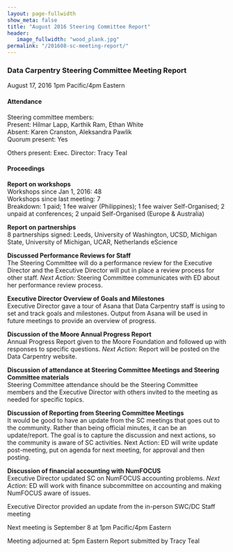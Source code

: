 ```yaml
---
layout: page-fullwidth
show_meta: false
title: "August 2016 Steering Committee Report"
header:
   image_fullwidth: "wood_plank.jpg"
permalink: "/201608-sc-meeting-report/"
---
```


### Data Carpentry Steering Committee Meeting Report
August 17, 2016
1pm Pacific/4pm Eastern

#### Attendance

Steering committee members:  
Present: Hilmar Lapp, Karthik Ram, Ethan White  
Absent: Karen Cranston, Aleksandra Pawlik  
Quorum present: Yes  

Others present:
Exec. Director: Tracy Teal

#### Proceedings

**Report on workshops**  
Workshops since Jan 1, 2016: 48  
Workshops since last meeting: 7  
Breakdown: 1 paid; 1 fee waiver (Philippines); 1 fee waiver Self-Organised; 2 unpaid at conferences; 2 unpaid Self-Organised (Europe & Australia)

**Report on partnerships**  
8 partnerships signed: Leeds, University of Washington, UCSD, Michigan State, University of Michigan, UCAR, Netherlands eScience

**Discussed Performance Reviews for Staff**  
The Steering Committee will do a performance review for the Executive Director and the Executive Director will put in place a review process for other staff. *Next Action:* Steering Committee communicates with ED about her performance review process.

**Executive Director Overview of Goals and Milestones**  
Executive Director gave a tour of Asana that Data Carpentry staff is using to set and track goals and milestones. Output from Asana will be used in future meetings to provide an overview of progress.

**Discussion of the Moore Annual Progress Report**  
Annual Progress Report given to the Moore Foundation and followed up with responses to specific questions. *Next Action:* Report will be posted on the Data Carpentry website.

**Discussion of attendance at Steering Committee Meetings and Steering Committee materials**  
Steering Committee attendance should be the Steering Committee members and the Executive Director with others invited to the meeting as needed for specific topics.

**Discussion of Reporting from Steering Committee Meetings**  
It would be good to have an update from the SC meetings that goes out to the community. Rather than being official minutes, it can be an update/report. The goal is to capture the discussion and next actions, so the community is aware of SC activities. Next Action: ED will write update post-meeting, put on agenda for next meeting, for approval and then posting.

**Discussion of financial accounting with NumFOCUS**  
Executive Director updated SC on NumFOCUS accounting problems. *Next Action:* ED will work with finance subcommittee on accounting and making NumFOCUS aware of issues.

Executive Director provided an update from the in-person SWC/DC Staff meeting

Next meeting is September 8 at 1pm Pacific/4pm Eastern

Meeting adjourned at: 5pm Eastern
Report submitted by Tracy Teal
